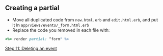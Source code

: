 ## Creating a partial

- Move all duplicated code from `new.html.erb` and `edit.html.erb`, and put it in `app/views/events/_form.html.erb`
- Replace the code you removed in each file with:

```ruby
<%= render partial: “form" %>
```

[Step 11: Deleting an event](11_deleting_an_event.md)